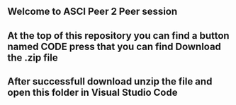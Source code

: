 ## Welcome to ASCI Peer 2 Peer session

<h2>At the top of this repository you can find a button named CODE press that you can find Download the .zip file</h2>
<h2>After successfull download unzip the file and open this folder in Visual Studio Code</h2>
